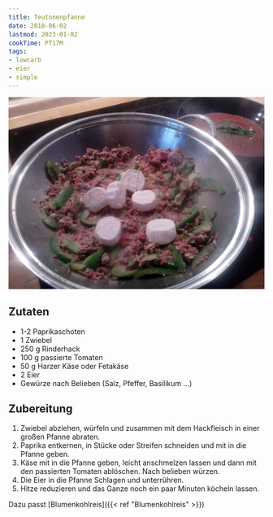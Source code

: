 ```yaml
---
title: Teutonenpfanne
date: 2018-06-02
lastmod: 2023-01-02
cookTime: PT17M
tags:
- lowcarb
- eier
- simple
---
```


![](/img/Teutonenpfanne.webp)

## Zutaten
- 1-2 Paprikaschoten
- 1 Zwiebel
- 250 g Rinderhack
- 100 g passierte Tomaten
- 50 g Harzer Käse oder Fetakäse
- 2 Eier
- Gewürze nach Belieben (Salz, Pfeffer, Basilikum ...)

## Zubereitung
1. Zwiebel abziehen, würfeln und zusammen mit dem Hackfleisch in einer großen Pfanne abraten.
2. Paprika entkernen, in Stücke oder Streifen schneiden und mit in die Pfanne geben.
3. Käse mit in die Pfanne geben, leicht anschmelzen lassen und dann mit den passierten Tomaten ablöschen. Nach belieben würzen.
4. Die Eier in die Pfanne Schlagen und unterrühren.
5. Hitze reduzieren und das Ganze noch ein paar Minuten köcheln lassen.

Dazu passt [Blumenkohlreis]({{< ref "Blumenkohlreis" >}})
